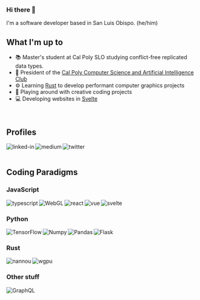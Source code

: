 ### Hi there 👋
I'm a software developer based in San Luis Obispo. (he/him)

## What I'm up to
- 📚 Master's student at Cal Poly SLO studying conflict-free replicated data types.
- 🤖 President of the [Cal Poly Computer Science and Artificial Intelligence Club](https://www.calpolycsai.com/)
- ⚙️ Learning [Rust](https://www.rust-lang.org/) to develop performant computer graphics projects
- 🎨 Playing around with creative coding projects
- 💻 Developing websites in [Svelte](https://svelte.dev/)
<br>

## Profiles

[<img align="left" alt="linked-in" src="https://img.shields.io/badge/linkedin-%230077B5.svg?&style=for-the-badge&logo=linkedin&logoColor=white" />](https://www.linkedin.com/in/johnwaidhofer/)
[<img align="left" alt="medium" src="https://img.shields.io/badge/medium-%2312100E.svg?&style=for-the-badge&logo=medium&logoColor=white" />](https://medium.com/@johnwaidhofer)
[<img align="left" alt="twitter" src="https://img.shields.io/badge/twitter-%231DA1F2.svg?&style=for-the-badge&logo=twitter&logoColor=white" />](https://twitter.com/JohnWaidhofer)
<br>
<br>
## Coding Paradigms
### JavaScript
<img align="left" alt="typescript" src="https://img.shields.io/badge/-TypeScript-262626?style=for-the-badge&logo=TypeScript" />
<img align="left" alt="WebGL" src="https://img.shields.io/badge/-WebGL-whitesmoke?style=for-the-badge&logo=webgl&logoColor=990000" />
<img align="left" alt="react" src="https://img.shields.io/badge/react%20-%2320232a.svg?&style=for-the-badge&logo=react&logoColor=%2361DAFB" />
<img align="left" alt="vue" src="https://img.shields.io/badge/-Vue-34495E?style=for-the-badge&logo=Vue.js&logoColor=41B883" />
<img align="left" alt="svelte" src="https://img.shields.io/badge/-Svelte-gray?style=for-the-badge&logo=svelte&logoColor=ff3e00" />
<br>

### Python
<img align="left" alt="TensorFlow" src="https://img.shields.io/badge/-TensorFlow-gray?style=for-the-badge&logo=tensorflow&logoColor=EF772F" />
<img align="left" alt="Numpy" src="https://img.shields.io/badge/-Numpy-whitesmoke?style=for-the-badge&logo=numpy&logoColor=013243" />
<img align="left" alt="Pandas" src="https://img.shields.io/badge/-Pandas-whitesmoke?style=for-the-badge&logo=pandas&logoColor=150458" />
<img align="left" alt="Flask" src="https://img.shields.io/badge/-Flask-whitesmoke?style=for-the-badge&logo=flask&logoColor=000000" />
<br>

### Rust
<img align="left" alt="nannou" src="https://img.shields.io/badge/-Nannou-whitesmoke?style=for-the-badge" />
<img align="left" alt="wgpu" src="https://img.shields.io/badge/-wgpu-34495E?style=for-the-badge" />
<br>

### Other stuff
<img align="left" alt="GraphQL" src="https://img.shields.io/badge/-GraphQL-whitesmoke?style=for-the-badge&logo=GraphQL&logoColor=CE3095" />

